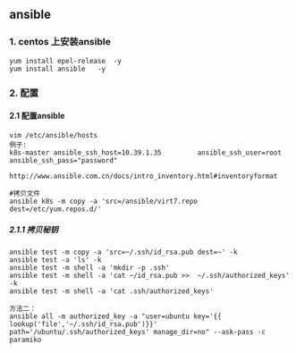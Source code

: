## ansible 

### 1. centos 上安装ansible  
    yum install epel-release  -y
    yum install ansible   -y 
### 2. 配置 
####   2.1 配置ansible 

    vim /etc/ansible/hosts 
    例子:
    k8s-master ansible_ssh_host=10.39.1.35         ansible_ssh_user=root  ansible_ssh_pass="password" 
   
    http://www.ansible.com.cn/docs/intro_inventory.html#inventoryformat 
   
    #拷贝文件
    ansible k8s -m copy -a 'src=/ansible/virt7.repo dest=/etc/yum.repos.d/'



##### 2.1.1 拷贝秘钥    
    ansible test -m copy -a 'src=~/.ssh/id_rsa.pub dest=~' -k
    ansible test -a 'ls' -k 
    ansible test -m shell -a 'mkdir -p .ssh'
    ansible test -m shell -a 'cat ~/id_rsa.pub >>  ~/.ssh/authorized_keys' -k
    ansible test -m shell -a 'cat .ssh/authorized_keys'

    方法二：
    ansible all -m authorized_key -a "user=ubuntu key='{{ lookup('file','~/.ssh/id_rsa.pub')}}'  path='/ubuntu/.ssh/authorized_keys' manage_dir=no" --ask-pass -c paramiko

    